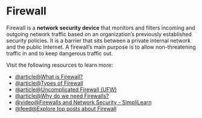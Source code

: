 # Firewall

Firewall is a **network security device** that monitors and filters incoming and outgoing network traffic based on an organization’s previously established security policies. It is a barrier that sits between a private internal network and the public Internet. A firewall’s main purpose is to allow non-threatening traffic in and to keep dangerous traffic out.

Visit the following resources to learn more:

- [@article@What is Firewall?](https://www.checkpoint.com/cyber-hub/network-security/what-is-firewall/)
- [@article@Types of Firewall](https://www.cisco.com/c/en_in/products/security/firewalls/what-is-a-firewall.html)
- [@article@Uncomplicated Firewall (UFW)](https://dev.to/coder7475/uncomplicated-firewall-ufw-1638)
- [@article@Why do we need Firewalls?](https://www.tutorialspoint.com/what-is-a-firewall-and-why-do-you-need-one)
- [@video@Firewalls and Network Security - SimpliLearn](https://www.youtube.com/watch?v=9GZlVOafYTg)
- [@feed@Explore top posts about Firewall](https://app.daily.dev/tags/firewall?ref=roadmapsh)